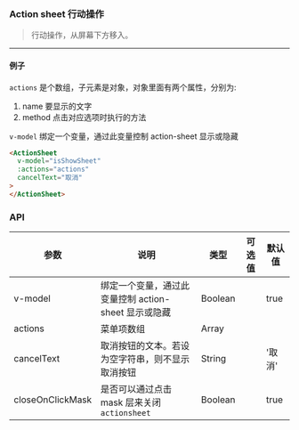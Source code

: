 ### Action sheet 行动操作

> 行动操作，从屏幕下方移入。

----------

#### 例子

`actions` 是个数组，子元素是对象，对象里面有两个属性，分别为:
1. name 要显示的文字
2. method 点击对应选项时执行的方法

`v-model` 绑定一个变量，通过此变量控制 action-sheet 显示或隐藏

```html
<ActionSheet
  v-model="isShowSheet"
  :actions="actions"
  cancelText="取消"
>
</ActionSheet>
```

### API
| 参数 | 说明 | 类型 | 可选值 | 默认值 |
|------|-------|---------|-------|--------|
| v-model | 绑定一个变量，通过此变量控制 action-sheet 显示或隐藏 | Boolean | | true |
| actions | 菜单项数组 | Array | | |
| cancelText | 取消按钮的文本。若设为空字符串，则不显示取消按钮 | String | | '取消' |
| closeOnClickMask | 是否可以通过点击 mask 层来关闭 `actionsheet` | Boolean | | true |
